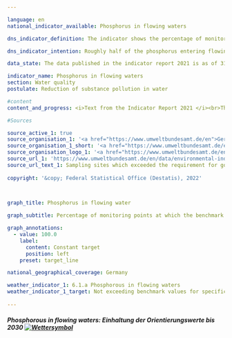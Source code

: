 ```yaml
---

language: en    
national_indicator_available: Phosphorus in flowing waters    

dns_indicator_definition: The indicator shows the percentage of monitoring sites at which the benchmark values for good ecological status are achieved for the relevant water types with regard to phosphorus in flowing waters.    

dns_indicator_intention: Roughly half of the phosphorus entering flowing water in Germany today comes from agriculture, and the other half is from cities (municipal water treatment plants and rainwater run-off).<br>Together with nitrate pollution, it is one of the reasons why a surfeit of nutrients (eutrophication) occurs in rivers, lakes and seas. The consequences of this are algae growth, oxygen depletion and even fish mortality or the growth of toxic blue-green algae. For this reason, adherence at all monitoring sites to the benchmark values indicated in the Ordinance on the Protection of Surface Waters (Oberflächengewässerverordnung) for the relevant water types was defined as a goal for 2030.    

data_state: The data published in the indicator report 2021 is as of 31.12.2020. The data shown on the DNS-Online-Platform is updated regularly, so that more current data may be available online than published in the indicator report 2021.    

indicator_name: Phosphorus in flowing waters    
section: Water quality    
postulate: Reduction of substance pollution in water    

#content     
content_and_progress: <i>Text from the Indicator Report 2021 </i><br>The pollution of rivers with phosphorus is measured by the Länder as part of their monitoring under the EU Water Framework Directive. The data used for the indicator are taken from the surveillance network, which comprises some 250 monitoring sites. In most cases, the monitoring sites were established in the main flows of the large rivers and at the mouths of important tributaries. The data are compiled by the Federal Environment Agency on the basis of information from the German Working Group on Water Issues of the Länder and the Federal Government (LAWA).<br>Each of the figures used to calculate the indicator value shows whether the annual average reading from a particular monitoring site adhered to or fell below the benchmark value but not the extent to which the threshold was exceeded. The information from the individual monitoring sites is presented in aggregated form. Accordingly, the value of the indicator depends on the number of monitoring sites and how representative their distribution is. Lakes and other bodies of water are not covered by the indicator.<br>Since the different bodies of water react with differing levels of sensitivity to nutrients such as phosphorous, the precise benchmark values vary. The vast majority of flowing waters use the benchmark value of 0.1 mg/l of phosphorous. In organic substrate-dominated rivers, the benchmark value is 0.15 mg/l, for marshland streams 0.3 mg/l and for transitional waters influenced by tidal movement 0.045 mg/l.<br>The indicators of phosphorous and nitrate levels (6.1.a and 6.1.b) cover two key aspects of water quality. However, there are other, additional components such as the existence of natural habitats around water bodies and the exposure to pollutants (such as pesticides, metals, medicines), all of which are also relevant to water quality. Phosphorous generally enters a body of water through the input of phosphates.<br>In 2018, the annual average of values measured was below the benchmark value at 44% of the monitoring points at rivers. 50% of the monitoring points showed average concentrations of up to twice the benchmark value, while 4% of the monitoring points were in the range of up to four times the benchmark value (not shown in the chart). The remaining 2% showed even higher concentrations.<br>When viewed over time, the proportion of monitoring points not exceeding the benchmark value has continuously increased and has doubled since 1990. However, the percentage rate of monitoring points with concentrations of up to twice the benchmark value tripled during the same period. Conversely, the share of monitoring points with even higher values has fallen significantly since the early 1990s. The level of pollution has been reduced significantly thanks in particular to the introduction of phosphate-free detergents and the specification of threshold values for the discharge of treated waste water.<br>Considering the average trend of the last five years, the indicator has developed slightly positively. The goal of not exceeding the specified threshold value at all monitoring points was still clearly missed.<br>    

#Sources    

source_active_1: true
source_organisation_1: '<a href="https://www.umweltbundesamt.de/en">German Environment Agency</a>'
source_organisation_1_short: '<a href="https://www.umweltbundesamt.de/en">German Environment Agency</a>'
source_organisation_logo_1: '<a href="https://www.umweltbundesamt.de/en"><img src="ttps://g205sdgs.github.io/sdg-indicators/public/logosEn/uba.png" alt="German Environment Agency" title=" Click here to visit the homepage of the organizationGerman Environment Agency" style="height:60px; width:148px; border: transparent"/></a>'
source_url_1: 'https://www.umweltbundesamt.de/en/data/environmental-indicators/indicator-river-eutrophication-phosphorus'
source_url_text_1: Sampling sites which exceeded the requirement for good status for total phosphorus in rivers
    
copyright: '&copy; Federal Statistical Office (Destatis), 2022'    

    

graph_title: Phosphorus in flowing water    

graph_subtitle: Percentage of monitoring points at which the benchmark values for good ecological status for total phosphorous in flowing waters is not exceeded    

graph_annotations:
  - value: 100.0
    label:
      content: Constant target
      position: left
    preset: target_line    

national_geographical_coverage: Germany    

weather_indicator_1: 6.1.a Phosphorous in flowing waters
weather_indicator_1_target: Not exceeding benchmark values for specific types of water bodies at all monitoring points by 2030
    
---
```



<div>
  <div class="my-header">
    <h5>Phosphorous in flowing waters: Einhaltung der Orientierungswerte bis 2030
      <a href="www.dnsUpgradeEnvironment.github.io/dns-indicators/en/status"><img src="https://g205sdgs.github.io/sdg-indicators/public/Wettersymbole/Wolke.png" title="Text will follow soon" alt="Wettersymbol"/>
      </a>
    </h5>
  </div>
  <div class="my-header-note">
  </div>
</div>
